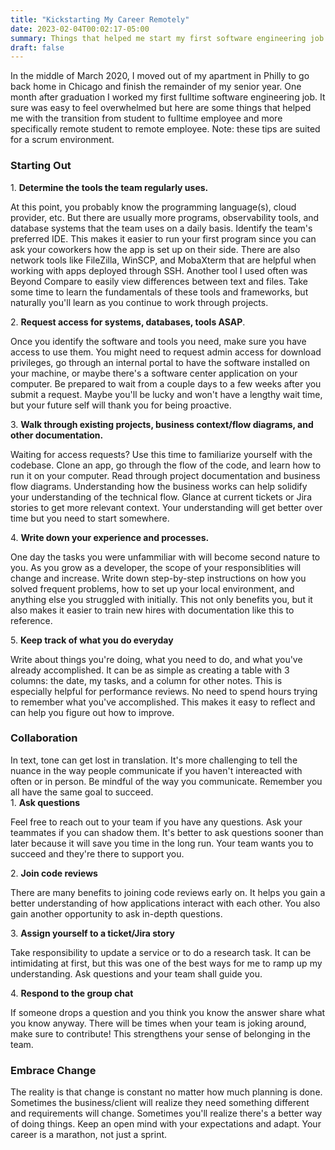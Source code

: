 ```yaml
---
title: "Kickstarting My Career Remotely"
date: 2023-02-04T00:02:17-05:00
summary: Things that helped me start my first software engineering job right out of college.
draft: false
---
```

In the middle of March 2020, I moved out of my apartment in Philly to go back home in Chicago and finish the remainder of my senior year. One month after graduation I worked my first fulltime software engineering job. It sure was easy to feel overwhelmed but here are some things that helped me with the transition from student to fulltime employee and more specifically remote student to remote employee. Note: these tips are suited for a scrum environment.
<br />

<h3>Starting Out</h3>
1. <b>Determine the tools the team regularly uses.</b> 
<p class="indent"> At this point, you probably know the programming language(s), cloud provider, etc. But there are usually more programs, observability tools, and database systems that the team uses on a daily basis. Identify the team's preferred IDE. This makes it easier to run your first program since you can ask your coworkers how the app is set up on their side. There are also network tools like FileZilla, WinSCP, and MobaXterm that are helpful when working with apps deployed through SSH. Another tool I used often was Beyond Compare to easily view differences between text and files. Take some time to learn the fundamentals of these tools and frameworks, but naturally you'll learn as you continue to work through projects. </p>
2. <b>Request access for systems, databases, tools ASAP</b>. <p class="indent"> Once you identify the software and tools you need, make sure you have access to use them. You might need to request admin access for download privileges, go through an internal portal to have the software installed on your machine, or maybe there's a software center application on your computer. Be prepared to wait from a couple days to a few weeks after you submit a request. Maybe you'll be lucky and won't have a lengthy wait time, but your future self will thank you for being proactive. </p>
3. <b>Walk through existing projects, business context/flow diagrams, and other documentation.</b> <p class="indent"> Waiting for access requests? Use this time to familiarize yourself with the codebase. Clone an app, go through the flow of the code, and learn how to run it on your computer. Read through project documentation and business flow diagrams. Understanding how the business works can help solidify your understanding of the technical flow. Glance at current tickets or Jira stories to get more relevant context. Your understanding will get better over time but you need to start somewhere. </p>
4. <b>Write down your experience and processes.</b> <p class="indent"> One day the tasks you were unfammiliar with will become second nature to you. As you grow as a developer, the scope of your responsiblities will change and increase. Write down step-by-step instructions on how you solved frequent problems, how to set up your local environment, and anything else you struggled with initially. This not only benefits you, but it also makes it easier to train new hires with documentation like this to reference. </p>
5. <b>Keep track of what you do everyday</b> <p class="indent"> Write about things you're doing, what you need to do, and what you've already accomplished. It can be as simple as creating a table with 3 columns: the date, my tasks, and a column for other notes. This is especially helpful for performance reviews. No need to spend hours trying to remember what you've accomplished. This makes it easy to reflect and can help you figure out how to improve. </p>

<h3>Collaboration</h3>
In text, tone can get lost in translation. It's more challenging to tell the nuance in the way people communicate if you haven't intereacted with often or in person. Be mindful of the way you communicate. Remember you all have the same goal to succeed.<br />
1. <b>Ask questions</b> <p class="indent">Feel free to reach out to your team if you have any questions. Ask your teammates if you can shadow them. It's better to ask questions sooner than later because it will save you time in the long run. Your team wants you to succeed and they're there to support you.</p>
2. <b>Join code reviews</b> <p class="indent">There are many benefits to joining code reviews early on. It helps you gain a better understanding of how applications interact with each other. You also gain another opportunity to ask in-depth questions. </p>
3. <b>Assign yourself to a ticket/Jira story</b> <p class="indent">Take responsibility to update a service or to do a research task. It can be intimidating at first, but this was one of the best ways for me to ramp up my understanding. Ask questions and your team shall guide you.</p>
4. <b>Respond to the group chat</b> <p class="indent">If someone drops a question and you think you know the answer share what you know anyway. There will be times when your team is joking around, make sure to contribute! This strengthens your sense of belonging in the team. </p>

<h3>Embrace Change</h3>
The reality is that change is constant no matter how much planning is done. Sometimes the business/client will realize they need something different and requirements will change. Sometimes you'll realize there's a better way of doing things. Keep an open mind with your expectations and adapt. Your career is a marathon, not just a sprint.